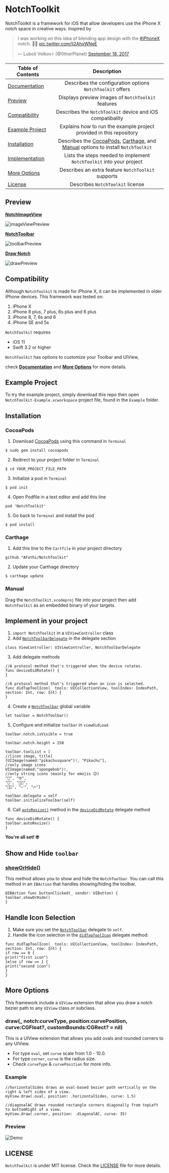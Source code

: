 # NotchToolkit
NotchToolkit is a framework for iOS that allow developers use the iPhone X notch space in creative ways.
Inspired by <blockquote class="twitter-tweet" data-lang="en"><p lang="en" dir="ltr">I was working on this idea of blending app design with the <a href="https://twitter.com/hashtag/iPhoneX?src=hash">#iPhoneX</a> notch. 📲🤗 <a href="https://t.co/lj2AhxWNeE">pic.twitter.com/lj2AhxWNeE</a></p>&mdash; Luboš Volkov⚡️ (@0therPlanet) <a href="https://twitter.com/0therPlanet/status/909788913702785026">September 18, 2017</a></blockquote>

| Table of Contents  |  Description       |
| ------------------ |:------------------:|
| [Documentation](https://github.com/AFathi/NotchToolkit/wiki) | Describes the configuration options `NotchToolkit` offers |
| [Preview](#preview)                                        | Displays preview images of `NotchToolkit` features |
| [Compatibility](#compatibility) | Describes the `NotchToolkit` device and iOS compatibality |
| [Example Project](#example-project) | Explains how to run the example project provided in this repository |
| [Installation](#installation) | Describes the [CocoaPods](#cocoapods), [Carthage](#carthage), and [Manual](#manual) options to install `NotchToolkit`   |
| [Implementation](#implement-in-your-project) | Lists the steps needed to implement `NotchToolkit` into your project |
| [More Options](#more-options) | Describes an extra feature `NotchToolkit` supports |
| [License](#license) | Describes `NotchToolkit` license |

## Preview
[**NotchImageView**](https://github.com/AFathi/NotchToolkit/wiki/NotchImageView)

![imageViewPreview](http://ahmedbekhit.com/magic_notch_img.gif)


[**NotchToolbar**](https://github.com/AFathi/NotchToolkit/wiki/NotchToolbar)

![toolbarPreview](http://ahmedbekhit.com/toolbar_preview.gif)


[**Draw Notch**](#more-options)

![drawPreview](drawNotch.gif)

## Compatibility
Although `NotchToolkit` is made for iPhone X, it can be implemented in older iPhone devices. This framework was tested on:

1. iPhone X
2. iPhone 8 plus, 7 plus, 6s plus and 6 plus
3. iPhone 8, 7, 6s and 6
4. iPhone SE and 5s

`NotchToolkit` requires

- iOS 11
- Swift 3.2 or higher

`NotchToolkit` has options to customize your Toolbar and UIView,

check [**Documentation**](https://github.com/AFathi/NotchToolkit/wiki) and [**More Options**](#more-options) for more details.

## Example Project
To try the example project, simply download this repo then open `NotchToolkit-Example.xcworkspace` project file, found in the `Example` folder.

## Installation
### CocoaPods
1. Download [CocoaPods](http://cocoapods.org) using this command in `Terminal`
```
$ sudo gem install cocoapods
```
2. Redirect to your project folder in `Terminal`
```
$ cd YOUR_PROJECT_FILE_PATH
```
3. Initialize a pod in `Terminal`
```
$ pod init
```
4. Open Podfile in a text editor and add this line
```
pod 'NotchToolkit'
```
5. Go back to `Terminal` and install the pod
```
$ pod install
```
### Carthage
1. Add this line to the `Cartfile` in your project directory
```
github "AFathi/NotchToolkit"
```
2.  Update your Carthage directory
```
$ carthage update
```
### Manual
Drag the `NotchToolkit.xcodeproj` file into your project then add `NotchToolkit` as an embedded binary of your targets.

## Implement in your project
1. `import NotchToolkit` in a `UIViewController` class
2. Add [`NotchToolbarDelegate`](https://github.com/AFathi/NotchToolkit/wiki/NotchToolbarDelegate) in the delegate section
```
class ViewController: UIViewController, NotchToolbarDelegate
```
3. Add delegate methods
```
//A protocol method that's triggered when the device rotates.
func deviceDidRotate() {
}

//A protocol method that's triggered when an icon is selected.
func didTapToolIcon(_ tools: UICollectionView, toolIndex: IndexPath, section: Int, row: Int) {
}
```
4. Create a [`NotchToolbar`](https://github.com/AFathi/NotchToolkit/wiki/NotchToolbar) global variable
```
let toolbar = NotchToolbar()
```
5. Configure and initialize `toolbar` in `viewDidLoad`
```
toolbar.notch.isVisible = true

toolbar.notch.height = 250

toolbar.toolList = [
//[icon image, title]
[UIImage(named:"pikachusquare")!, "Pikachu"],
//only image icons
UIImage(named:"spongebob")!,
//only string icons (mainly for emojis 😉)
"🤔", "🤓",
"📱", "👩‍💻",
"👨‍💻", "✅", "🔥"]

toolbar.delegate = self
toolbar.initializeToolbar(self)
```
6. Call [`autoResize()`](https://github.com/AFathi/NotchToolkit/wiki/NotchToolbar#func-autoresize) method in the [`deviceDidRotate`](https://github.com/AFathi/NotchToolkit/wiki/NotchToolbarDelegate#func-devicedidrotate) delegate method
```
func deviceDidRotate() {
toolbar.autoResize()
}
```
**You're all set! 🤓**
## Show and Hide `toolbar`
### [showOrHide()](https://github.com/AFathi/NotchToolkit/wiki/NotchToolbar#func-showorhide)
This method allows you to show and hide the `NotchToolbar`. You can call this method in an `IBAction` that handles showing/hiding the toolbar.
```
@IBAction func buttonClicked(_ sender: UIButton) {
toolbar.showOrHide()
}
```
## Handle Icon Selection
1. Make sure you set the [`NotchToolbar`](https://github.com/AFathi/NotchToolkit/wiki/NotchToolbar) delegate to `self`.
2. Handle the icon selection in the [`didTapToolIcon`](https://github.com/AFathi/NotchToolkit/wiki/NotchToolbarDelegate#func-didtaptoolicon_-tools-uicollectionview-toolindexindexpath-section-int-row-int) delegate method:
```
func didTapToolIcon(_ tools: UICollectionView, toolIndex: IndexPath, section: Int, row: Int) {
if row == 0 {
print("first icon")
}else if row == 1 {
print("second icon")
}
}
```
## More Options
This framework include a `UIView` extension that allow you draw a notch bezier path to any `UIView` class or subclass.
### draw(_ notch:curveType, position:curvePosition, curve:CGFloat?, customBounds:CGRect? = nil)
This is a UIView extension that allows you add ovals and rounded corners to any UIView.

- For type `oval`, set `curve` scale from 1.0 - 10.0.
- For type `corner`, `curve` is the radius size.
- Check `curveType` & `curvePosition` for more info.
### Example
```
//horizontalSides draws an oval-based bezier path vertically on the right & left sides of a view.
myView.draw(.oval, position: .horizontalSides, curve: 1.5)

//diagonalAC draws rounded rectangle corners diagonally from topLeft to bottomRight of a view.
myView.draw(.corner, position: .diagonalAC, curve: 35)

```
### Preview
![Demo](drawNotch.gif)

## LICENSE
`NotchToolkit` is under MIT license. Check the [LICENSE](LICENSE) file for more details.

